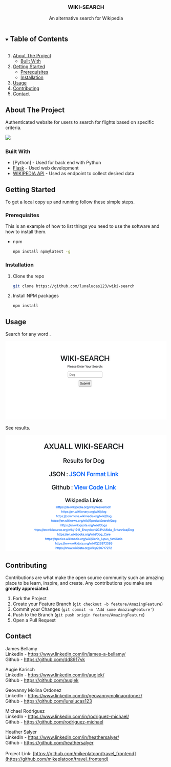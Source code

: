 <!--
*** Thanks for checking out the Best-README-Template. If you have a suggestion
*** that would make this better, please fork the repo and create a pull request
*** or simply open an issue with the tag "enhancement".
*** Thanks again! Now go create something AMAZING! :D
***
***
***
*** To avoid retyping too much info. Do a search and replace for the following:
*** github_username, repo_name, twitter_handle, email, project_title, project_description
-->



<!-- PROJECT SHIELDS -->
<!--
*** I'm using markdown "reference style" links for readability.
*** Reference links are enclosed in brackets [ ] instead of parentheses ( ).
*** See the bottom of this document for the declaration of the reference variables
*** for contributors-url, forks-url, etc. This is an optional, concise syntax you may use.
*** https://www.markdownguide.org/basic-syntax/#reference-style-links
-->
<!-- [![Contributors][contributors-shield]][contributors-url]
[![Forks][forks-shield]][forks-url]
[![Stargazers][stars-shield]][stars-url] -->





  <h3 align="center">WIKI-SEARCH</h3>

  <p align="center">
    An alternative search for Wikipedia
    <!-- <br />
    <a href="https://github.com/github_username/repo_name">View Demo</a>
    ·
    <a href="https://github.com/github_username/repo_name/issues">Report Bug</a>
    ·
    <a href="https://github.com/github_username/repo_name/issues">Request Feature</a>
  </p> -->
</p>



<!-- TABLE OF CONTENTS -->
<details open="open">
  <summary><h2 style="display: inline-block">Table of Contents</h2></summary>
  <ol>
    <li>
      <a href="#about-the-project">About The Project</a>
      <ul>
        <li><a href="#built-with">Built With</a></li>
      </ul>
    </li>
    <li>
      <a href="#getting-started">Getting Started</a>
      <ul>
        <li><a href="#prerequisites">Prerequisites</a></li>
        <li><a href="#installation">Installation</a></li>
      </ul>
    </li>
    <li><a href="#usage">Usage</a></li>
    <li><a href="#contributing">Contributing</a></li>
    <li><a href="#contact">Contact</a></li>
  </ol>
</details>



<!-- ABOUT THE PROJECT -->
## About The Project
Authenticated website for users to search for flights based on specific criteria. 

![](images/homepage.png)


### Built With


* [Python] - Used for back end with Python
* [Flask](https://flask.palletsprojects.com/en/2.0.x/) - Used web development
* [WIKIPEDIA API](https://www.mediawiki.org/wiki/API:Main_page) - Used as endpoint to collect desired data

<!-- GETTING STARTED -->
## Getting Started

To get a local copy up and running follow these simple steps.

### Prerequisites

This is an example of how to list things you need to use the software and how to install them.
* npm
  ```sh
  npm install npm@latest -g
  ```

### Installation

1. Clone the repo
   ```sh
   git clone https://github.com/lunalucas123/wiki-search
   ```
2. Install NPM packages
   ```sh
   npm install
   ```



<!-- USAGE EXAMPLES -->
## Usage

Search for any word . 

![](images/main.png)

See results. 

![](images/results.png)





<!-- CONTRIBUTING -->
## Contributing

Contributions are what make the open source community such an amazing place to be learn, inspire, and create. Any contributions you make are **greatly appreciated**.

1. Fork the Project
2. Create your Feature Branch (`git checkout -b feature/AmazingFeature`)
3. Commit your Changes (`git commit -m 'Add some AmazingFeature'`)
4. Push to the Branch (`git push origin feature/AmazingFeature`)
5. Open a Pull Request



<!-- CONTACT -->
## Contact

James Bellamy 
</br>
LinkedIn - https://www.linkedin.com/in/james-a-bellamy/
</br>
Github - https://github.com/dd8917vk

Augie Karisch 
</br>
LinkedIn - https://www.linkedin.com/in/augiek/
</br>
Github - https://github.com/augiek

Geovanny Molina Ordonez 
</br>
LinkedIn - https://www.linkedin.com/in/geovannymolinaordonez/
</br>
Github - https://github.com/lunalucas123

Michael Rodriguez 
</br>
LinkedIn - https://www.linkedin.com/in/rodriguez-michael/
</br>
Github - https://github.com/rodriguez-michael

Heather Salyer 
</br>
LinkedIn - https://www.linkedin.com/in/heathersalyer/
</br>
Github - https://github.com/heathersalyer
</br>
</br>
Project Link: [https://github.com/mikeplatoon/travel_frontend](https://github.com/mikeplatoon/travel_frontend)





<!-- MARKDOWN LINKS & IMAGES -->
<!-- https://www.markdownguide.org/basic-syntax/#reference-style-links -->
[contributors-shield]: https://img.shields.io/github/contributors/github_username/repo.svg?style=for-the-badge
[contributors-url]: https://github.com/mikeplatoon/travel_frontend/graphs/contributors
[forks-shield]: https://img.shields.io/github/forks/github_username/repo.svg?style=for-the-badge
[forks-url]: https://github.com/mike_platoon/travel_frontend/network/members
[stars-shield]: https://img.shields.io/github/stars/github_username/repo.svg?style=for-the-badge
[stars-url]: https://github.com/mikeplatoon/travel_frontend/stargazers
[linkedin-shield]: https://img.shields.io/badge/-LinkedIn-black.svg?style=for-the-badge&logo=linkedin&colorB=555
[linkedin-url]: https://linkedin.com/in/james-a-bellamy/
[linkedin-url]: https://linkedin.com/in/augiek/
